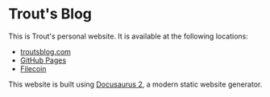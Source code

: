 # Trout's Blog

This is Trout's personal website. It is available at the following locations:
- [troutsblog.com](https://troutsblog.com)
- [GitHub Pages](https://christroutner.github.io/trouts-blog/)
- [Filecoin](https://bafybeifyewqmyomosw6zxvjozqm3qqbmra2clowws72kvgubevhh5rkj2u.ipfs.dweb.link/)

This website is built using [Docusaurus 2](https://docusaurus.io/), a modern static website generator.
